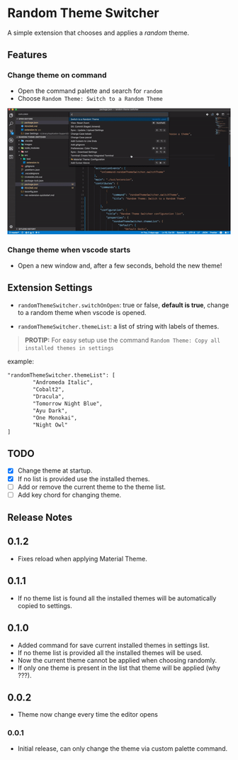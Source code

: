 # Random Theme Switcher

A simple extension that chooses and applies a *random* theme.

## Features

### Change theme on command

- Open the command palette and search for `random`
- Choose `Random Theme: Switch to a Random Theme`

![Change the current Theme](media/rts.gif)

### Change theme when vscode starts

- Open a new window and, after a few seconds, behold the new theme!

## Extension Settings

* `randomThemeSwitcher.switchOnOpen`: true or false, __default is true__, change to a random theme when vscode is opened.

* `randomThemeSwitcher.themeList`: a list of string with labels of themes.

> __PROTIP:__ For easy setup use the command `Random Theme: Copy all installed themes in settings`

example:

```
"randomThemeSwitcher.themeList": [
        "Andromeda Italic",
        "Cobalt2",
        "Dracula",
        "Tomorrow Night Blue",
        "Ayu Dark",
        "One Monokai",
        "Night Owl"
]
```

## TODO

- [x] Change theme at startup.
- [x] If no list is provided use the installed themes.
- [ ] Add or remove the current theme to the theme list.
- [ ] Add key chord for changing theme.

## Release Notes

## 0.1.2

- Fixes reload when applying Material Theme.

## 0.1.1

- If no theme list is found all the installed themes will be automatically copied to settings.

## 0.1.0

- Added command for save current installed themes in settings list.
- If no theme list is provided all the installed themes will be used.
- Now the current theme cannot be applied when choosing randomly.
- If only one theme is present in the list that theme will be applied (why ???).

## 0.0.2

- Theme now change every time the editor opens

### 0.0.1

- Initial release, can only change the theme via custom palette command.
